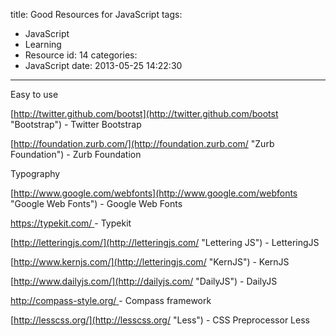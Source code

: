 title: Good Resources for JavaScript
tags:
  - JavaScript
  - Learning
  - Resource
id: 14
categories:
  - JavaScript
date: 2013-05-25 14:22:30
---

Easy to use

[http://twitter.github.com/bootst](http://twitter.github.com/bootst "Bootstrap") - Twitter Bootstrap 

[http://foundation.zurb.com/](http://foundation.zurb.com/ "Zurb Foundation") - Zurb Foundation

Typography

[http://www.google.com/webfonts](http://www.google.com/webfonts "Google Web Fonts") - Google Web Fonts

[https://typekit.com/ ](https://typekit.com/  "Typekit")- Typekit

[http://letteringjs.com/](http://letteringjs.com/ "Lettering JS") - LetteringJS

[http://www.kernjs.com/](http://letteringjs.com/ "KernJS") - KernJS

[http://www.dailyjs.com/](http://dailyjs.com/ "DailyJS") - DailyJS

[http://compass-style.org/ ](http://compass-style.org/  "Compass framework") - Compass framework

[http://lesscss.org/](http://lesscss.org/  "Less") - CSS Preprocessor Less